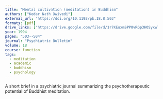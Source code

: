 ```yaml
---
title: "Mental cultivation (meditation) in Buddhism"
authors: ["Kedar Nath Dwivedi"]
external_url: "https://doi.org/10.1192/pb.18.8.503"
formats: [pdf]
drive_links: ["https://drive.google.com/file/d/1r7KEuxmSPPOvRGp3HOSyxwTJcaDB1bdJ/view?usp=drivesdk"]
year: 1994
pages: "503--504"
journal: "Psychiatric Bulletin"
volume: 18
course: function
tags:
  - meditation
  - academic
  - buddhism
  - psychology
---
```


A short brief in a psychiatric journal summarizing the psychotherapeutic potential of Buddhist meditation.

